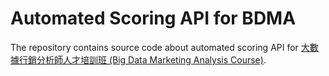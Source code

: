 # Automated Scoring API for BDMA

The repository contains source code about automated scoring API for [大數據行銷分析師人才培訓班 (Big Data Marketing Analysis Course)](https://sites.google.com/view/ai4u).
